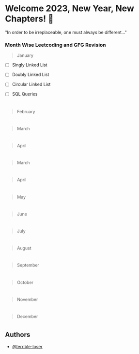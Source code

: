 # Welcome 2023, New Year, New Chapters! 👋

"In order to be irreplaceable, one must always be different..."
 
### Month Wise Leetcoding and GFG Revision
> January
 - [ ] Singly Linked List
 - [ ] Doubly Linked List
 - [ ] Circular Linked List

 - [ ] SQL Queries 
# 
> February
# 
> March
# 
> April
# 
> March
# 
> April
# 
> May
# 
> June
# 
> July
# 
> August
# 
> September
# 
> October
# 
> November
# 
> December
# 

## Authors
- [@terrible-loser](https://github.com/terribleloser-Vivek)
